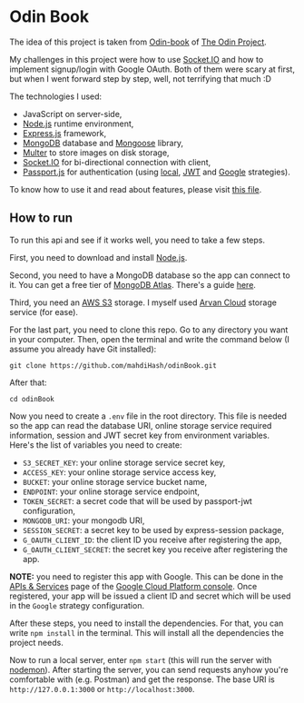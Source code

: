 # Odin Book

The idea of this project is taken from [Odin-book](https://www.theodinproject.com/lessons/nodejs-odin-book) of [The Odin Project](https://www.theodinproject.com).

My challenges in this project were how to use [Socket.IO](https://socket.io/) and how to implement signup/login with Google OAuth. Both of them were scary at first, but when I went forward step by step, well, not terrifying that much :D

The technologies I used:
- JavaScript on server-side,
- [Node.js](https://nodejs.org/en) runtime environment,
- [Express.js](https://expressjs.com) framework,
- [MongoDB](https://mongodb.com) database and [Mongoose](https://mongoosejs.com/) library,
- [Multer](https://github.com/expressjs/multer) to store images on disk storage,
- [Socket.IO](https://socket.io/) for bi-directional connection with client,
- [Passport.js](http://www.passportjs.org/) for authentication (using [local](https://www.passportjs.org/packages/passport-local/), [JWT](http://www.passportjs.org/packages/passport-jwt/) and [Google](https://www.passportjs.org/concepts/authentication/google/) strategies).

To know how to use it and read about features, please visit [this file](https://github.com/mahdiHash/odin-book/blob/master/how-to-use.md).

## How to run

To run this api and see if it works well, you need to take a few steps.

First, you need to download and install [Node.js](https://nodejs.org/en/download/).

Second, you need to have a MongoDB database so the app can connect to it. You can get a free tier of [MongoDB Atlas](https://www.mongodb.com/atlas/database). There's a guide [here](https://developer.mozilla.org/en-US/docs/Learn/Server-side/Express_Nodejs/mongoose#setting_up_the_mongodb_database). 

Third, you need an [AWS S3](https://aws.amazon.com/s3/) storage. I myself used [Arvan Cloud](https://www.arvancloud.com/en) storage service (for ease).

For the last part, you need to clone this repo. Go to any directory you want in your computer. Then, open the terminal and write the command below (I assume you already have Git installed):

```
git clone https://github.com/mahdiHash/odinBook.git
```  

After that:  

```
cd odinBook
```

Now you need to create a `.env` file in the root directory. This file is needed so the app can read the database URI, online storage service required information, session and JWT secret key from environment variables. Here's the list of variables you need to create:
- `S3_SECRET_KEY`: your online storage service secret key,
- `ACCESS_KEY`: your online storage service access key,
- `BUCKET`: your online storage service bucket name,
- `ENDPOINT`: your online storage service endpoint,
- `TOKEN_SECRET`: a secret code that will be used by passport-jwt configuration,
- `MONGODB_URI`: your mongodb URI,
- `SESSION_SECRET`: a secret key to be used by express-session package,
- `G_OAUTH_CLIENT_ID`: the client ID you receive after registering the app,
- `G_OAUTH_CLIENT_SECRET`: the secret key you receive after registering the app.

**NOTE:** you need to register this app with Google. This can be done in the [APIs & Services](https://console.cloud.google.com/apis) page of the [Google Cloud Platform console](https://console.cloud.google.com/). Once registered, your app will be issued a client ID and secret which will be used in the `Google` strategy configuration.

After these steps, you need to install the dependencies. For that, you can write `npm install` in the terminal. This will install all the dependencies the project needs.

Now to run a local server, enter `npm start` (this will run the server with [nodemon](https://github.com/remy/nodemon)). After starting the server, you can send requests anyhow you're comfortable with (e.g. Postman) and get the response. The base URI is `http://127.0.0.1:3000` or `http://localhost:3000`.
